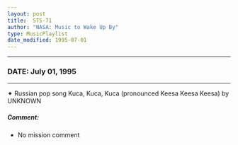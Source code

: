 ```yaml
---
layout: post
title:  STS-71
author: "NASA: Music to Wake Up By"
type: MusicPlaylist
date_modified: 1995-07-01
---
```


----
### DATE: July 01, 1995
----
✦ Russian pop song Kuca, Kuca, Kuca (pronounced Keesa Keesa Keesa) by UNKNOWN

##### Comment:
* No mission comment
